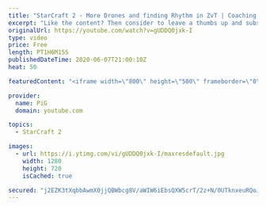 ```yaml
---
title: "StarCraft 2 - More Drones and finding Rhythm in ZvT | Coaching D3"
excerpt: "Like the content? Then consider to leave a thumbs up and subscribe! ;) If you wish to support me please consider doing so through my patreon: https://www.patreon.com/PiGSC2 Videos don’t appear in your feed and you want to get notified about new uploads? Press the bell Icon :) -- Watch live at https://www.twitch.tv/x5_pig"
originalUrl: https://youtube.com/watch?v=gUDDQ0jxk-I
type: video
price: Free
length: PT1H6M15S
publishedDateTime: 2020-06-07T21:00:10Z
heat: 50

featuredContent: "<iframe width=\"800\" height=\"500\" frameborder=\"0\" src=\"https://www.youtube.com/embed/gUDDQ0jxk-I\" allow=\"accelerometer; autoplay; encrypted-media; gyroscope; picture-in-picture\" allowfullscreen></iframe>"

provider:
  name: PiG
  domain: youtube.com

topics:
  - StarCraft 2

images:
  - url: https://i.ytimg.com/vi/gUDDQ0jxk-I/maxresdefault.jpg
    width: 1280
    height: 720
    isCached: true

secured: "j2EZK3tXqbbAwmX0jjQBWbcg8V/aWIW6iEbsQXW5crT/2z+N/0UTknxeuRQoJdoru76yBYA+gOCkH33+hyg+aAVhRTiAbdMURGz8viygzPqgEvWia5SbB4J8MALBk8Ze8cZ45h1u51Ei2Dep2AC5JYYeEKHqxLWYKLhVbvOhPKSvZIXQPrReEZ75K9JcxLjF1qrJTy8ghYHrSzc1E4THvws0wxPM7ULKsfhZaUW7X1DeXU2qj9Qb7BPW/oX62BZkODaL3vWhUThEEkc7HtlpDhs+1kCHIt5q/MjstKmFlpvLJ74oluyq2foRYdCK7Aw0rtax6YNpANriLXHL70IDquQGG6876Xq8Qgwq40Vm5+iTnTNXwvaAINKp3yyC6k1BOQIF4AaMS+u3H0k4YIxGOI/20dwGdgy0ur6lbDsC9lg=;es68wOrDThgKHt5T/yF/GQ=="
---
```


